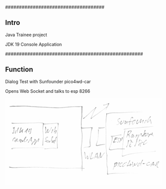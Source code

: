 ####################################
## Intro

Java Trainee project

JDK 19 Console Application

##################################################
## Function
Dialog Test with Sunfounder pico4wd-car

Opens Web Socket and talks to esp 8266


![pico_drp_pin](pic/Proj_Over.png)
